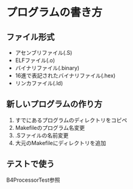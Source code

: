 # プログラムの書き方

## ファイル形式

* アセンブリファイル(.S)
* ELFファイル(.o)
* バイナリファイル(.binary)
* 16進で表記されたバイナリファイル(.hex)
* リンカファイル(.ld)

## 新しいプログラムの作り方

1. すでにあるプログラムのディレクトリをコピペ
2. Makefileのプログラム名変更
3. .Sファイルの名前変更
4. 大元のMakefileにディレクトリを追加

## テストで使う

B4ProcessorTest参照
